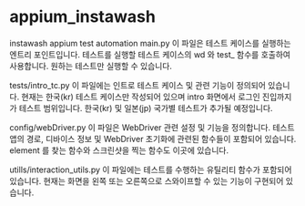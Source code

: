 # appium_instawash
instawash appium test automation
main.py
이 파일은 테스트 케이스를 실행하는 엔트리 포인트입니다. 테스트를 실행할 테스트 케이스의 wd 와 test_ 함수를 호출하여 사용합니다.
원하는 테스트만 실행할 수 있습니다.

tests/intro_tc.py
이 파일에는 인트로 테스트 케이스 및 관련 기능이 정의되어 있습니다. 현재는 한국(kr) 테스트 케이스만 작성되어 있으며 intro 화면에서 로그인 진입까지가 테스트 범위입니다. 한국(kr) 및 일본(jp) 국가별 테스트가 추가될 예정입니다.

config/webDriver.py
이 파일은 WebDriver 관련 설정 및 기능을 정의합니다. 테스트 앱의 경로, 디바이스 정보 및 WebDriver 초기화에 관련된 함수들이 포함되어 있습니다. element 를 찾는 함수와 스크린샷을 찍는 함수도 이곳에 있습니다.

utills/interaction_utils.py
이 파일에는 테스트를 수행하는 유틸리티 함수가 포함되어 있습니다. 현재는 화면을 왼쪽 또는 오른쪽으로 스와이프할 수 있는 기능이 구현되어 있습니다.
